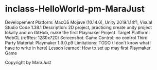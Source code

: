 # inclass-HelloWorld-pm-MaraJust
Developement Platform: MacOS Mojave (10.14.6), Unity 2019.1.14f1, Visual Studio Code 1.38.1
Description: 2D project, practicing create unity project lokally and on GitHub, make the first Playmaker Project.
Target Platform: WebGL (refRes: 1280x720)
Screenshot:
Game Control: no control
Third Party Material: Playmaker 1.9.0.p9
Limitations: TODO (I don't know what I have to write in here)
Lesson learned: How to set up may first Playmaker Game

Copyright by MaraJust
